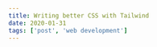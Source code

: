 ```yaml
---
title: Writing better CSS with Tailwind
date: 2020-01-31
tags: ['post', 'web development']
---
```


